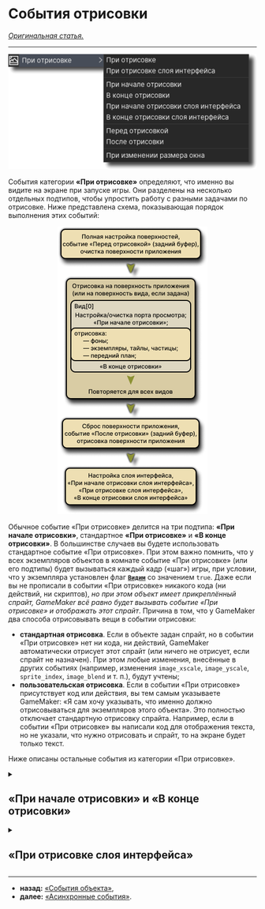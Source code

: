 # События отрисовки

[*Оригинальная статья.*](https://manual.gamemaker.io/beta/en/index.htm#t=The_Asset_Editors%2FObject_Properties%2FDraw_Events.htm)

---

<p align="center">
    <img src="https://github.com/RushanM/GameMaker-Alt-Russian-Language/blob/main/Ассеты/Документация. События отрисовки. 1.png?raw=true">
</p>

События категории **«При отрисовке»** определяют, что именно вы видите на экране при запуске игры. Они разделены на несколько отдельных подтипов, чтобы упростить работу с разными задачами по отрисовке. Ниже представлена схема, показывающая порядок выполнения этих событий:

<p align="center">
    <img src="https://github.com/RushanM/GameMaker-Alt-Russian-Language/blob/main/Ассеты/Документация. События отрисовки. 2.png?raw=true">
</p>

Обычное событие «При отрисовке» делится на три подтипа: **«При начале отрисовки»**, стандартное **«При отрисовке»** и **«В конце отрисовки»**. В большинстве случаев вы будете использовать стандартное событие «При отрисовке». При этом важно помнить, что у всех экземпляров объектов в комнате событие «При отрисовке» (или его подтипы) будет вызываться каждый кадр («шаг») игры, при условии, что у экземпляра установлен флаг [**`Видим`**](https://manual.gamemaker.io/beta/en/GameMaker_Language/GML_Reference/Asset_Management/Instances/Instance_Variables/visible.htm) со значением `true`. Даже если вы не прописали в событии «При отрисовке» никакого кода (ни действий, ни скриптов), *но при этом объект имеет прикреплённый спрайт, GameMaker всё равно будет вызывать событие «При отрисовке» и отображать этот спрайт*. Причина в том, что у GameMaker два способа отрисовывать вещи в событии отрисовки:

* **стандартная отрисовка**. Если в объекте задан спрайт, но в событии «При отрисовке» нет ни кода, ни действий, GameMaker автоматически отрисует этот спрайт (или ничего не отрисует, если спрайт не назначен). При этом любые изменения, внесённые в других событиях (например, изменения `image_xscale`, `image_yscale`, `sprite_index`, `image_blend` и т. п.), будут учтены;
* **пользовательская отрисовка**. Если в событии «При отрисовке» присутствует код или действия, вы тем самым указываете GameMaker: «Я сам хочу указывать, что именно должно отрисовываться для экземпляров этого объекта». Это полностью отключает стандартную отрисовку спрайта. Например, если в событии «При отрисовке» вы написали код для отображения текста, но не указали, что нужно отрисовать и спрайт, то на экране будет только текст.

Ниже описаны остальные события из категории «При отрисовке».

<details>
<summary><h2>«При начале отрисовки» и «В конце отрисовки»</h2></summary>

Помимо стандартного события «При отрисовке», существуют также **«При начале отрисовки»** и **«В конце отрисовки»**. Они работают так же, как и обычное событие «При отрисовке» (то есть будут выполняться каждый кадр игры на всех портах просмотра), но при этом они не отрисовывают ничего по умолчанию (не имеют «стандартной отрисовки»), если вы не добавили их явно в объект, а также они всегда будут выполняться **до** или **после** стандартного «При отрисовке». Так что в ходе каждого кадра игры порядок всегда будет оставаться такой: «При начале отрисовки» → «При отрисовке» → «В конце отрисовки» (для всех экземпляров).

Таким образом, вы можете, к примеру, в событии «При начале отрисовки» одного экземпляра установить какие-то параметры отрисовки, и будьте уверены, что все экземпляры со стандартным «При отрисовке» или «В конце отрисовки» отрисуют свои объекты с учётом уже установленных параметров. Аналогично, событие «В конце отрисовки» позволит вам отрисовать что-то поверх всего, что уже было выведено в «При отрисовке».

### Важные замечания по работе с отрисовкой

* событие «При отрисовке» — одно из самых «тяжёлых» с точки зрения вычислительной нагрузки. Поэтому нежелательно выполнять в нём сложные расчёты. Лучше оставить его только для отрисовки, а логику или большие объёмы кода выносить в другие события («Каждый кадр», отложки и т. д.);
* если параметр «Видим» объекта выключен, **все события отрисовки** (кроме **«При изменении размера окна»**) **для экземпляров этого объекта пропускаются**. То есть код в «При отрисовке», «При начале отрисовки», «В конце отрисовки» и т. п. не будет выполняться;
* то, что вы рисуете, никак не влияет на систему столкновений (традиционную или физическую). Столкновения определяются свойствами объекта и его спрайтом (или маской).

</details>

<details>
<summary><h2>«При отрисовке слоя интерфейса»</h2></summary>

Событие «При отрисовке слоя интерфейса» (и его подтипы «При начале отрисовке слоя интерфейса» и «В конце отрисовки слоя интерфейса») также относятся к категории «При отрисовке», но предназначены для отрисовки элементов *интерфейса*, не зависящих от позиции или масштаба камеры. Это значит, что вы можете отрисовывать элементы *пользовательского интерфейса* независимо от координат объекта в комнате или от текущих параметров вида камеры.

При отрисовке в этих событиях координаты всегда начинаются с (0,0) в левом верхнем углу **поверхности приложения** (или окна), а масштаб по умолчанию 1:1 соответствует размеру поверхности приложения. Глубина между экземплярами сохраняется так же, как и в обычных событиях «При отрисовке»:

1. Сначала выполняется **«При начале отрисовки слоя интерфейса»** для всех экземпляров.
2. Затем **«При отрисовке слоя интерфейса»**.
3. И в конце **«В конце отрисовки слоя интерфейса»**.

Таким образом, вы можете быть уверены, что объекты, рисующиеся в **«При начале отрисовки слоя интерфейса»**, будут отображены **под** тем, что нарисовано в **«При отрисовке слоя интерфейса»** и **«В конце отрисовки слоя интерфейса»**.

Если у вас нет обычного события «При отрисовке», но есть событие «При отрисовке слоя интерфейса», GameMaker по умолчанию всё равно будет отображать спрайт экземпляра (если он назначен).

По отношению к остальным событиям отрисовки события «При отрисовке слоя интерфейса» всегда отрисовываются **поверх** того, что было выведено в обычных событиях «При отрисовке». Если у экземпляра есть событие «При отрисовке слоя интерфейса», а у другого экземпляра (на более «высоком» слое) есть только стандартное «При отрисовке», элемент интерфейса первого экземпляра всё равно будет отрисован поверх второго.

> **Примечание:** по умолчанию в «При отрисовке слоя интерфейса» координаты соответствуют размеру поверхности приложения, который обычно равен размеру комнаты или вида. Если в [**настройках игры**](https://manual.gamemaker.io/beta/en/Settings/Game_Options.htm) включена **коррекция соотношения сторон**, на некоторых экранах могут появляться чёрные полосы, и по умолчанию интерфейс не рисуется поверх них. Это можно отключить с помощью функции [**`display_set_gui_maximise`**](https://manual.gamemaker.io/beta/en/GameMaker_Language/GML_Reference/Cameras_And_Display/display_set_gui_maximise.htm), а также можно задать фиксированный размер интерфейса через [**`display_set_gui_size`**](https://manual.gamemaker.io/beta/en/GameMaker_Language/GML_Reference/Cameras_And_Display/display_set_gui_size.htm), чтобы он автоматически масштабировался под нужные размеры.

</details>

---

* **назад:** [«События объекта»](Object_Events.htm),
* **далее:** [«Асинхронные события»](Async_Events.htm).